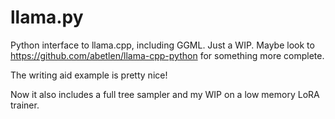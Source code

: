 # llama.py
Python interface to llama.cpp, including GGML.
Just a WIP. Maybe look to https://github.com/abetlen/llama-cpp-python for something more complete.

The writing aid example is pretty nice!

Now it also includes a full tree sampler and my WIP on a low memory LoRA trainer.
